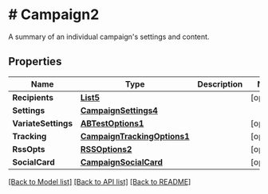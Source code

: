 # # Campaign2
A summary of an individual campaign&#39;s settings and content.

## Properties 


Name | Type | Description | Notes
------------ | ------------- | ------------- | -------------
**Recipients**| [**List5**](List5.md) |   | [optional]
**Settings**| [**CampaignSettings4**](CampaignSettings4.md) |   |
**VariateSettings**| [**ABTestOptions1**](ABTestOptions1.md) |   | [optional]
**Tracking**| [**CampaignTrackingOptions1**](CampaignTrackingOptions1.md) |   | [optional]
**RssOpts**| [**RSSOptions2**](RSSOptions2.md) |   | [optional]
**SocialCard**| [**CampaignSocialCard**](CampaignSocialCard.md) |   | [optional]


[[Back to Model list]](../../README.md#models) [[Back to API list]](../../README.md#endpoints) [[Back to README]](../../README.md)

